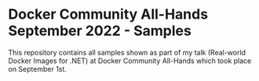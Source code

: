 # Docker Community All-Hands September 2022 - Samples

This repository contains all samples shown as part of my talk (Real-world Docker Images for .NET) at Docker Community All-Hands which took place on September 1st.

